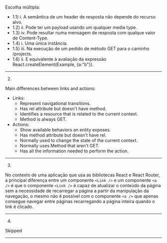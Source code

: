 Escolha múltipla:
- 1.1) i. A semântica de um header de resposta não depende do recurso alvo.
- 1.2) ii. Pode ter um payload usando um qualquer media type.
- 1.3) iv. Pode resultar numa mensagem de resposta com qualque valor de Content-Type.
- 1.4) i. Uma única instância.
- 1.5) iii. Na execução de um pedido de método GET para o caminho /projects.
- 1.6) ii. E equivalente à avaliação da expressão React.createElement(Example, {a:"b"}).

---
2) 
Main differences between links and actions:
- Links:
    - Represent navigational transitions.
    - Has rel attribute but doesn't have method.
    - Identifies a resource that is related to the current context.
    - Method is always GET.
- Actions:
    - Show available behaviors an entity exposes.
    - Has method attribute but doesn't have rel.
    - Normally used to change the state of the current context.
    - Normally uses Method that aren't GET.
    - Has all the information needed to perform the action.

---
3) 
No contexto de uma aplicação que usa as bibliotecas React e React Router, a principal diferença entre um componente 
`<Link />` e um componente `<a />` é que o componente `<Link />` é capaz de atualizar o conteúdo da página sem a 
necessidade de recarregar a página a partir da manipulação da navegação, o mesmo não é possível com o componente 
`<a />` que apenas consegue navegar entre páginas recarregando a página inteira quando o link é clicado.

---
4) 
Skipped

---